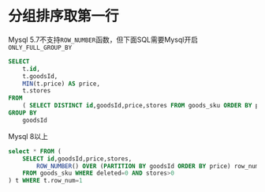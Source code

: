# 分组排序取第一行

Mysql 5.7不支持`ROW_NUMBER`函数，但下面SQL需要Mysql开启 `ONLY_FULL_GROUP_BY `

```sql
SELECT
	t.id,
	t.goodsId,
	MIN(t.price) AS price,
	t.stores
FROM
	( SELECT DISTINCT id,goodsId,price,stores FROM goods_sku ORDER BY price ) AS t
GROUP BY
	goodsId
```



Mysql 8以上

```sql
select * FROM (
	SELECT id,goodsId,price,stores,
		ROW_NUMBER() OVER (PARTITION BY goodsId ORDER BY price) row_num
	FROM goods_sku WHERE deleted=0 AND stores>0
) t WHERE t.row_num=1
```

